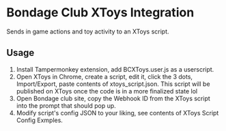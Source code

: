# Bondage Club XToys Integration
 Sends in game actions and toy activity to an XToys script.

## Usage

1. Install Tampermonkey extension, add BCXToys.user.js as a userscript.
2. Open XToys in Chrome, create a script, edit it, click the 3 dots, Import/Export, paste contents of xtoys_script.json.
This script will be published on XToys once the code is in a more finalized state lol
3. Open Bondage club site, copy the Webhook ID from the XToys script into the prompt that should pop up.
4. Modify script's config JSON to your liking, see contents of XToys Script Config Exmples.